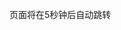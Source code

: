 <!DOCTYPE html>
<html>
<head>
    <meta http-equiv="refresh" content="5;url=https://www.example.com">
</head>
<body>
    <p>页面将在5秒钟后自动跳转<a href="index.html"></a></p>
</body>
</html>
